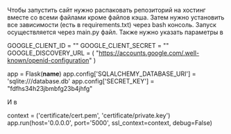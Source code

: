Чтобы запустить сайт нужно распаковать репозиторий на хостинг вместе со всеми файлами кроме файлов кэша. Затем нужно установить все зависимости (есть в requirements.txt) через bash консоль. Запуск осуществляется через main.py файл. Также нужно указать параметры в 

GOOGLE_CLIENT_ID = ""
GOOGLE_CLIENT_SECRET = ""
GOOGLE_DISCOVERY_URL = (
    "https://accounts.google.com/.well-known/openid-configuration"
)

app = Flask(__name__)
app.config['SQLALCHEMY_DATABASE_URI'] = 'sqlite:///database.db'
app.config['SECRET_KEY'] = "fdfhs34h23jbmbfg23b4jhfg"

И в 

context = ('certificate/cert.pem', 'certificate/private.key')
app.run(host='0.0.0.0', port='5000', ssl_context=context, debug=False)
